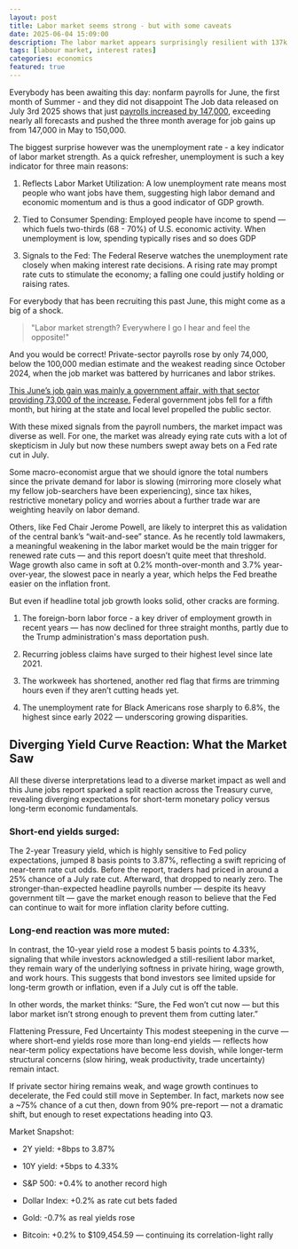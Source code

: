```yaml
---
layout: post
title: Labor market seems strong - but with some caveats
date: 2025-06-04 15:09:00
description: The labor market appears surprisingly resilient with 137k jobs added - beating expectations. But not all is as good as it seems
tags: [labour market, interest rates]
categories: economics
featured: true
---
```

Everybody has been awaiting this day: nonfarm payrolls for June, the first month of Summer - and they did not disappoint 
The Job data released on July 3rd 2025 shows that just <a href="https://www.bloomberg.com/news/articles/2025-07-03/us-jobs-report-june-2025-key-takeaways-on-employment-payrolls">payrolls increased by 147,000</a>, exceeding nearly all forecasts and pushed the three month average for job gains up from 147,000 in May to 150,000.

The biggest surprise however was the unemployment rate - a key indicator of labor market strength. As a quick refresher, unemployment is such a key indicator for three main reasons:

1. Reflects Labor Market Utilization:
A low unemployment rate means most people who want jobs have them, suggesting high labor demand and economic momentum and is thus a good indicator of GDP growth.

2. Tied to Consumer Spending:
Employed people have income to spend — which fuels two-thirds (68 - 70%) of U.S. economic activity. When unemployment is low, spending typically rises and so does GDP

3. Signals to the Fed:
The Federal Reserve watches the unemployment rate closely when making interest rate decisions. A rising rate may prompt rate cuts to stimulate the economy; a falling one could justify holding or raising rates.

For everybody that has been recruiting this past June, this might come as a big of a shock. 

> "Labor market strength? Everywhere I go I hear and feel the opposite!" 

And you would be correct! Private-sector payrolls rose by only 74,000, below the 100,000 median estimate and the weakest reading since October 2024, when the job market was battered by hurricanes and labor strikes. 

<a href = "https://www.bloomberg.com/news/articles/2025-07-03/us-jobs-report-june-2025-key-takeaways-on-employment-payrolls" > This June’s job gain was mainly a government affair, with that sector providing 73,000 of the increase.</a> Federal government jobs fell for a fifth month, but hiring at the state and local level propelled the public sector.

With these mixed signals from the payroll numbers, the market impact was diverse as well. For one, the market was already eying rate cuts with a lot of skepticism in July but now these numbers swept away bets on a Fed rate cut in July. 

Some macro-economist argue that we should ignore the total numbers since the private demand for labor is slowing (mirroring more closely what my fellow job-searchers have been experiencing), since tax hikes, restrictive monetary policy and worries about a further trade war are weighting heavily on labor demand.


Others, like Fed Chair Jerome Powell, are likely to interpret this as validation of the central bank’s “wait-and-see” stance. As he recently told lawmakers, a meaningful weakening in the labor market would be the main trigger for renewed rate cuts — and this report doesn’t quite meet that threshold. Wage growth also came in soft at 0.2% month-over-month and 3.7% year-over-year, the slowest pace in nearly a year, which helps the Fed breathe easier on the inflation front.


But even if headline total job growth looks solid, other cracks are forming.

1. The foreign-born labor force - a key driver of employment growth in recent years — has now declined for three straight months, partly due to the Trump administration's mass deportation push.

2. Recurring jobless claims have surged to their highest level since late 2021.

3. The workweek has shortened, another red flag that firms are trimming hours even if they aren’t cutting heads yet.

4. The unemployment rate for Black Americans rose sharply to 6.8%, the highest since early 2022 — underscoring growing disparities.

## Diverging Yield Curve Reaction: What the Market Saw
All these diverse interpretations lead to a diverse market impact as well and this June jobs report sparked a split reaction across the Treasury curve, revealing diverging expectations for short-term monetary policy versus long-term economic fundamentals.

### Short-end yields surged:
The 2-year Treasury yield, which is highly sensitive to Fed policy expectations, jumped 8 basis points to 3.87%, reflecting a swift repricing of near-term rate cut odds. Before the report, traders had priced in around a 25% chance of a July rate cut. Afterward, that dropped to nearly zero. The stronger-than-expected headline payrolls number — despite its heavy government tilt — gave the market enough reason to believe that the Fed can continue to wait for more inflation clarity before cutting.

### Long-end reaction was more muted:
In contrast, the 10-year yield rose a modest 5 basis points to 4.33%, signaling that while investors acknowledged a still-resilient labor market, they remain wary of the underlying softness in private hiring, wage growth, and work hours. This suggests that bond investors see limited upside for long-term growth or inflation, even if a July cut is off the table.

In other words, the market thinks: “Sure, the Fed won’t cut now — but this labor market isn’t strong enough to prevent them from cutting later.”

Flattening Pressure, Fed Uncertainty
This modest steepening in the curve — where short-end yields rose more than long-end yields — reflects how near-term policy expectations have become less dovish, while longer-term structural concerns (slow hiring, weak productivity, trade uncertainty) remain intact.

If private sector hiring remains weak, and wage growth continues to decelerate, the Fed could still move in September. In fact, markets now see a ~75% chance of a cut then, down from 90% pre-report — not a dramatic shift, but enough to reset expectations heading into Q3.

Market Snapshot:
- 2Y yield: +8bps to 3.87%

- 10Y yield: +5bps to 4.33%

- S&P 500: +0.4% to another record high

- Dollar Index: +0.2% as rate cut bets faded

- Gold: -0.7% as real yields rose

- Bitcoin: +0.2% to $109,454.59 — continuing its correlation-light rally


